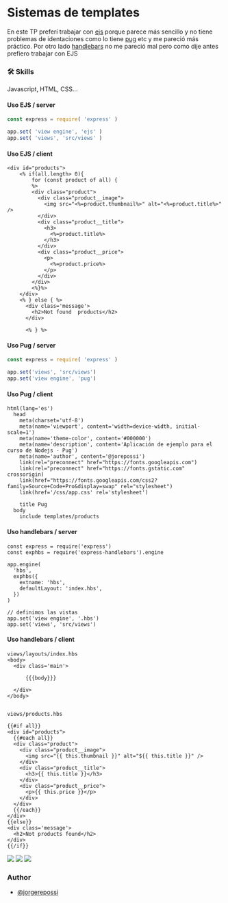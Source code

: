 
# Sistemas de templates

En este TP preferí trabajar con [ejs](https://ejs.co/) porque parece más sencillo y no tiene problemas de identaciones como lo tiene [pug](https://pugjs.org/api/getting-started.html) etc y me pareció más práctico. Por otro lado [handlebars](https://handlebarsjs.com/) no me pareció mal pero como dije antes prefiero trabajar con EJS


### 🛠 Skills
Javascript, HTML, CSS...


#### Uso EJS / server

```javascript
const express = require( 'express' )

app.set( 'view engine', 'ejs' )
app.set( 'views', 'src/views' )

```
#### Uso EJS / client 

```
<div id="products">
    <% if(all.length> 0){
        for (const product of all) {
        %>
        <div class="product">
          <div class="product__image">
            <img src="<%=product.thumbnail%>" alt="<%=product.title%>" />
          </div>
          <div class="product__title">
            <h3>
              <%=product.title%>
            </h3>
          </div>
          <div class="product__price">
            <p>
              <%=product.price%>
            </p>
          </div>
        </div>
        <%}%>
    </div>
    <% } else { %>
      <div class='message'>
        <h2>Not found  products</h2>
      </div>

      <% } %>

```



#### Uso Pug / server

```javascript
const express = require( 'express' )

app.set('views', 'src/views')
app.set('view engine', 'pug')
```

#### Uso Pug / client 

```
html(lang='es')
  head
    meta(charset='utf-8')
    meta(name='viewport', content='width=device-width, initial-scale=1')
    meta(name='theme-color', content='#000000')
    meta(name='description', content='Aplicación de ejemplo para el curso de Nodejs - Pug')
    meta(name='author', content='@jorepossi')
    link(rel="preconnect" href="https://fonts.googleapis.com")
    link(rel="preconnect" href="https://fonts.gstatic.com" crossorigin)
    link(href="https://fonts.googleapis.com/css2?family=Source+Code+Pro&display=swap" rel="stylesheet")
    link(href='/css/app.css' rel='stylesheet')

    title Pug
  body
    include templates/products
```


#### Uso handlebars / server 

```
const express = require('express')
const exphbs = require('express-handlebars').engine

app.engine(
  'hbs',
  exphbs({
    extname: 'hbs',
    defaultLayout: 'index.hbs',
  })
)

// definimos las vistas
app.set('view engine', '.hbs')
app.set('views', 'src/views')

```

#### Uso handlebars / client

```
views/layouts/index.hbs
<body>
  <div class='main'>
    
      {{{body}}}
    
  </div>
</body>


views/products.hbs

{{#if all}}
<div id="products">
  {{#each all}}
  <div class="product">
    <div class="product__image">
      <img src="{{ this.thumbnail }}" alt="${{ this.title }}" />
    </div>
    <div class="product__title">
      <h3>{{ this.title }}</h3>
    </div>
    <div class="product__price">
      <p>{{ this.price }}</p>
    </div>
  </div>
  {{/each}}
</div>
{{else}}
<div class='message'>
  <h2>Not products found</h2>
</div>
{{/if}}

````



[![](https://img.shields.io/badge/LinkedIn-jorge-repossi)](https://www.linkedin.com/in/jorgerepossi/)
[![](https://img.shields.io/badge/Behance-Verbo-Studio)](https://www.behance.net/verbostudio)
[![](https://img.shields.io/badge/Gmail-jorgerepossi1980%40gmail.com-red)](mailto:jorgerepossi1980010@gmail.com)


### Author

- [@jorgerepossi](https://github.com/jorgerepossi)

